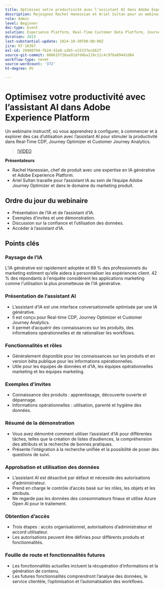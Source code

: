 ```yaml
---
title: Optimisez votre productivité avec l’assistant AI dans Adobe Experience Platform
description: Rejoignez Rachel Hanessian et Ariel Sultan pour un webinaire instructif, où vous apprendrez à configurer, à commencer et à explorer des cas d’utilisation avec l’assistant IA pour stimuler la productivité dans Real-Time CDP, Journey Optimizer et Customer Journey Analytics.
role: Admin
level: Beginner
doc-type: Event
solution: Experience Platform, Real-Time Customer Data Platform, Journey Optimizer, Customer Journey Analytics
duration: 2813
last-substantial-update: 2024-10-30T00:00:00Z
jira: KT-16367
exl-id: 29400794-7b24-41e8-a3b5-e15337ecb62f
source-git-commit: 088615f28aa91dfd4ba119c11c4c9f8a89441d84
workflow-type: tm+mt
source-wordcount: '372'
ht-degree: 0%

---
```


# Optimisez votre productivité avec l’assistant AI dans Adobe Experience Platform

Un webinaire instructif, où vous apprendrez à configurer, à commencer et à explorer des cas d’utilisation avec l’assistant AI pour stimuler la productivité dans Real-Time CDP, Journey Optimizer et Customer Journey Analytics.

>[!VIDEO](https://video.tv.adobe.com/v/3435344/?learn=on)

**Présentateurs**

* Rachel Hanessian, chef de produit avec une expertise en IA générative et Adobe Experience Platform.
* Ariel Sultan travaille pour l’assistant IA au sein de l’équipe Adobe Journey Optimizer et dans le domaine du marketing produit.

## Ordre du jour du webinaire

* Présentation de l’IA et de l’assistant d’IA.
* Exemples d’invites et une démonstration.
* Discussion sur la confiance et l’utilisation des données.
* Accéder à l’assistant d’IA.

## Points clés

### Paysage de l’IA

L’IA générative est rapidement adoptée et 89 % des professionnels du marketing estiment qu’elle aidera à personnaliser les expériences client.
42 % des répondants à l&#39;enquête considèrent les applications marketing comme l&#39;utilisation la plus prometteuse de l&#39;IA générative.

### Présentation de l’assistant AI

* L’assistant d’IA est une interface conversationnelle optimisée par une IA générative.
* Il est conçu pour Real-time CDP, Journey Optimizer et Customer Journey Analytics.
* Il permet d’acquérir des connaissances sur les produits, des informations opérationnelles et de rationaliser les workflows.

### Fonctionnalités et rôles

* Généralement disponible pour les connaissances sur les produits et en version bêta publique pour les informations opérationnelles.
* Utile pour les équipes de données et d’IA, les équipes opérationnelles marketing et les équipes marketing.

### Exemples d’invites

* Connaissance des produits : apprentissage, découverte ouverte et dépannage.
* Informations opérationnelles : utilisation, parenté et hygiène des données.

### Résumé de la démonstration

* Vous avez démontré comment utiliser l’assistant d’IA pour différentes tâches, telles que la création de listes d’audiences, la compréhension des attributs et la recherche de bonnes pratiques.
* Présente l’intégration à la recherche unifiée et la possibilité de poser des questions de suivi.

### Approbation et utilisation des données

* L’assistant AI est désactivé par défaut et nécessite des autorisations d’administrateur.
* Prend en charge le contrôle d’accès basé sur les rôles, les objets et les attributs.
* Ne regarde pas les données des consommateurs finaux et utilise Azure Open AI pour le traitement.

### Obtention d’accès

* Trois étapes : accès organisationnel, autorisations d’administrateur et accord utilisateur.
* Les autorisations peuvent être définies pour différents produits et fonctionnalités.

### Feuille de route et fonctionnalités futures

* Les fonctionnalités actuelles incluent la récupération d’informations et la génération de contenu.
* Les futures fonctionnalités comprendront l’analyse des données, le service clientèle, l’optimisation et l’automatisation des workflows.
